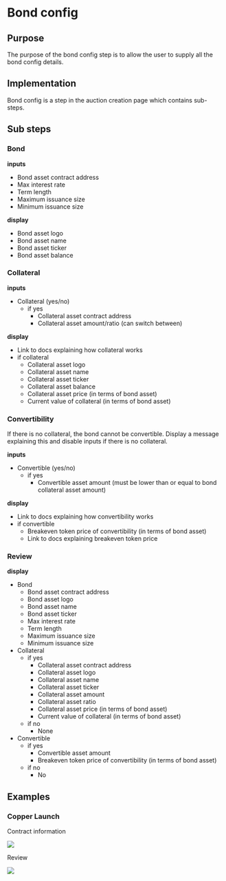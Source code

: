 # Bond config

## Purpose

The purpose of the bond config step is to allow the user to supply all the bond config details.

## Implementation

Bond config is a step in the auction creation page which contains sub-steps.

## Sub steps

### Bond

**inputs**

* Bond asset contract address
* Max interest rate
* Term length
* Maximum issuance size
* Minimum issuance size

**display**

* Bond asset logo
* Bond asset name
* Bond asset ticker
* Bond asset balance

### Collateral

**inputs**

* Collateral (yes/no)
  * if yes
    * Collateral asset contract address
    * Collateral asset amount/ratio (can switch between)

**display**

* Link to docs explaining how collateral works
* if collateral
  * Collateral asset logo
  * Collateral asset name
  * Collateral asset ticker
  * Collateral asset balance
  * Collateral asset price (in terms of bond asset)
  * Current value of collateral (in terms of bond asset)

### Convertibility

If there is no collateral, the bond cannot be convertible. Display a message explaining this and disable inputs if there is no collateral.

**inputs**

* Convertible (yes/no)
  * if yes
    * Convertible asset amount (must be lower than or equal to bond collateral asset amount)

**display**

* Link to docs explaining how convertibility works
* if convertible
  * Breakeven token price of convertibility (in terms of bond asset)
  * Link to docs explaining breakeven token price

### Review

**display**

* Bond
  * Bond asset contract address
  * Bond asset logo
  * Bond asset name
  * Bond asset ticker
  * Max interest rate
  * Term length
  * Maximum issuance size
  * Minimum issuance size
* Collateral
  * if yes
    * Collateral asset contract address
    * Collateral asset logo
    * Collateral asset name
    * Collateral asset ticker
    * Collateral asset amount
    * Collateral asset ratio
    * Collateral asset price (in terms of bond asset)
    * Current value of collateral (in terms of bond asset)
  * if no
    * None
* Convertible
  * if yes
    * Convertible asset amount
    * Breakeven token price of convertibility (in terms of bond asset)
  * if no
    * No

## Examples

### Copper Launch

Contract information

![](../../../assets/copper/token\_information.png)

Review

![](../../../assets/copper/auction\_summary.png)
